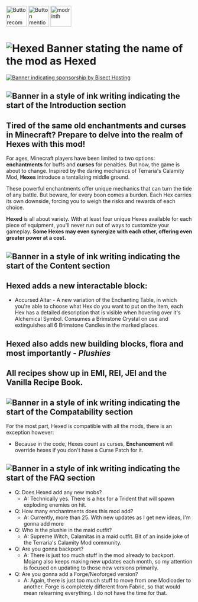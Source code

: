 [<img src="https://i.imgur.com/U7qHdp4.png" alt="Button recommending and linking to EMI" height="56"/>](https://modrinth.com/mod/emi)
[<img src="https://i.imgur.com/Ol1Tcf8.png" alt="Button mentioning the requirement of and linking to the Fabric API" height="56"/>](https://modrinth.com/mod/fabric-api)
[<img alt="modrinth" height="56" src="https://cdn.jsdelivr.net/npm/@intergrav/devins-badges@3/assets/cozy/available/modrinth_vector.svg">](https://modrinth.com/mod/hexed)

# ![Hexed Banner stating the name of the mod as Hexed](https://www.bisecthosting.com/images/CF/Hexed/BH_HEX_header.webp)

[![Banner indicating sponsorship by Bisect Hosting](https://www.bisecthosting.com/images/CF/Hexed/BH_HEX_promo.webp)](https://bisecthosting.com/backupcup)

## ![Banner in a style of ink writing indicating the start of the Introduction section](https://www.bisecthosting.com/images/CF/Hexed/BH_HEX_intro.webp)

## Tired of the same old enchantments and curses in Minecraft? Prepare to delve into the realm of **Hexes** with this mod! 

For ages, Minecraft players have been limited to two options: **enchantments** for buffs and **curses** for penalties. But now, the game is about to change. Inspired by the daring mechanics of Terraria's Calamity Mod, **Hexes** introduce a tantalizing middle ground. 

These powerful enchantments offer unique mechanics that can turn the tide of any battle. But beware, for every boon comes a burden. Each Hex carries its own downside, forcing you to weigh the risks and rewards of each choice.

**Hexed** is all about variety. With at least four unique Hexes available for each piece of equipment, you'll never run out of ways to customize your gameplay. **Some Hexes may even synergize with each other, offering even greater power at a cost.**

## ![Banner in a style of ink writing indicating the start of the Content section](https://www.bisecthosting.com/images/CF/Hexed/BH_HEX_content.webp)

## Hexed adds a new interactable block:
  - Accursed Altar - A new variation of the Enchanting Table, in which you're able to choose what Hex do you want to put on the item, each Hex has a detailed description that is visible when hovering over it's Alchemical Symbol. Consumes a Brimstone Crystal on use and extinguishes all 6 Brimstone Candles in the marked places.

## **Hexed** also adds new building blocks, flora and most importantly - ***Plushies***

## All recipes show up in EMI, REI, JEI and the Vanilla Recipe Book.

## ![Banner in a style of ink writing indicating the start of the Compatability section](https://www.bisecthosting.com/images/CF/Hexed/BH_HEX_comp.webp)

For the most part, Hexed is compatible with all the mods, there is an exception however:
 - Because in the code, Hexes count as curses, **Enchancement** will override hexes if you don't have a Curse Patch for it.

## ![Banner in a style of ink writing indicating the start of the FAQ section](https://www.bisecthosting.com/images/CF/Hexed/BH_HEX_faq.webp)

- Q: Does Hexed add any new mobs?
  - A: Technically yes. There is a hex for a Trident that will spawn exploding enemies on hit.
- Q: How many enchantments does this mod add?
  - A: Currently, more than 25. With new updates as I get new ideas, I'm gonna add more
- Q: Who is the plushie in the maid outfit?
  - A: Supreme Witch, Calamitas in a maid outfit. Bit of an inside joke of the Terraria's Calamity Mod community.
- Q: Are you gonna backport?
  - A: There is just too much stuff in the mod already to backport. Mojang also keeps making new updates each month, so my attention is focused on updating to those new versions primarily.
- Q: Are you gonna add a Forge/Neoforged version?
  - A: Again, there is just too much stuff to move from one Modloader to another. Forge is completely different from Fabric, so that would mean relearning everything. I do not have the time for that.
